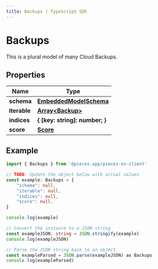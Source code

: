 ```yaml
---
title: Backups | TypeScript SDK
---
```



# Backups

This is a plural model of many Cloud Backups.

## Properties

Name | Type
------------ | -------------
**schema** | [**EmbeddedModelSchema**](EmbeddedModelSchema)
**iterable** | [**Array&lt;Backup&gt;**](Backup)
**indices** | **\{ [key: string]: number; \}**
**score** | [**Score**](Score)

## Example

```typescript
import { Backups } from '@pieces.app/pieces-os-client'

// TODO: Update the object below with actual values
const example: Backups = {
    "schema": null,
    "iterable": null,
    "indices": null,
    "score": null,
}

console.log(example)

// Convert the instance to a JSON string
const exampleJSON: string = JSON.stringify(example)
console.log(exampleJSON)

// Parse the JSON string back to an object
const exampleParsed = JSON.parse(exampleJSON) as Backups
console.log(exampleParsed)
```


